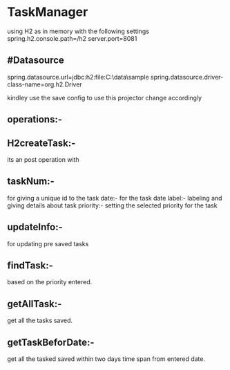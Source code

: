 # TaskManager
using H2 as in memory with the following settings
spring.h2.console.path=/h2
server.port=8081

## #Datasource
spring.datasource.url=jdbc:h2:file:C:\data\sample
spring.datasource.driver-class-name=org.h2.Driver

kindley use the save config to use this projector change accordingly

## operations:-

## H2createTask:-
its an post operation with

## taskNum:-
for giving a unique id to the task
date:- for the task date
label:- labeling and giving details about task
priority:- setting the selected priority for the task

## updateInfo:-
for updating pre saved tasks

## findTask:- 
based on the priority entered.

## getAllTask:- 
get all the tasks saved.

## getTaskBeforDate:- 
get all the tasked saved within two days time span from entered date.
